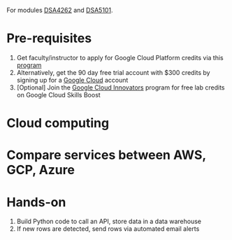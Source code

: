 For modules [DSA4262](https://nusmods.com/courses/DSA4262/sense-making-case-analysis-health-and-medicine) and [DSA5101](https://nusmods.com/courses/DSA5101/introduction-to-big-data-for-industry).

# Pre-requisites
1. Get faculty/instructor to apply for Google Cloud Platform credits via this [program](https://support.google.com/google-cloud-higher-ed/answer/10324552)
2. Alternatively, get the 90 day free trial account with $300 credits by signing up for a [Google Cloud](https://cloud.google.com/?hl=en) account
3. [Optional] Join the [Google Cloud Innovators](https://cloud.google.com/innovators?hl=en) program for free lab credits on Google Cloud Skills Boost

# Cloud computing


# Compare services between AWS, GCP, Azure


# Hands-on

1. Build Python code to call an API, store data in a data warehouse
2. If new rows are detected, send rows via automated email alerts
